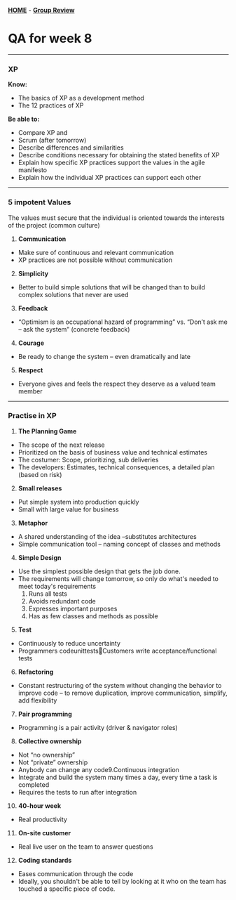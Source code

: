 [**HOME**](index.md) - [**Group Review**](groupreview.md)



# QA for week 8


___

### XP

**Know:**
* The basics of XP as a development method
* The 12 practices of XP

**Be able to:**
* Compare XP and
* Scrum (after tomorrow)
* Describe differences and similarities
* Describe conditions necessary for obtaining the stated benefits of XP
* Explain how specific XP practices support the values in the agile manifesto
* Explain how the individual XP practices can support each other

___


### 5 impotent Values

The values must secure that the individual is oriented towards the interests of the project (common culture)

1. **Communication**
  * Make sure of continuous and relevant communication
  * XP practices are not possible without communication
2. **Simplicity**
  * Better to build simple solutions that will be changed than to build complex solutions that never are used
3. **Feedback**
  * “Optimism is an occupational hazard of programming” vs. “Don’t ask me – ask the system” (concrete feedback)
4. **Courage**
  * Be ready to change the system – even dramatically and late
5. **Respect**
  * Everyone gives and feels the respect they deserve as a valued team member
  
  
  ___
  
  ###   Practise in XP
  
  1. **The Planning Game**
  * The scope of the next release
  * Prioritized on the basis of business value and technical estimates
  * The costumer: Scope, prioritizing, sub deliveries
  * The developers: Estimates, technical consequences, a detailed plan (based on risk)
  
  2. **Small releases**
  * Put simple system into production quickly
  * Small with large value for business
  
  3. **Metaphor**
  * A shared understanding of the idea –substitutes architectures
  * Simple communication tool – naming concept of classes and methods
  
  4. **Simple Design**
  * Use the simplest possible design that gets the job done.
  * The requirements will change tomorrow, so only do what's needed to meet today's requirements
      1. Runs all tests
      2. Avoids redundant code
      3. Expresses important purposes
      4. Has as few classes and methods as possible
      
  5. **Test**
  * Continuously to reduce uncertainty
  * Programmers codeunittestsCustomers write acceptance/functional tests
  
  6. **Refactoring**
  * Constant restructuring of the system without changing the behavior to improve code – to remove duplication, improve communication,    simplify, add flexibility
  
 7. **Pair programming**
 * Programming is a pair activity (driver & navigator roles)
 
 8. **Collective ownership**
 * Not “no ownership”
 * Not “private” ownership
 * Anybody can change any code9.Continuous integration
 * Integrate and build the system many times a day, every time a task is completed
 * Requires the tests to run after integration
 
10. **40-hour week**
* Real productivity

11. **On-site customer**
* Real live user on the team to answer questions

12. **Coding standards**
* Eases communication through the code
* Ideally, you shouldn't be able to tell by looking at it who on the team has touched a specific piece of code.
  
  
  
  
  
  
  
  
  
  
  
  
  
  
  
  
  
  
  
  
  
  
  
  
  
  
  
